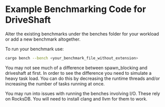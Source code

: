 # Example Benchmarking Code for DriveShaft

Alter the existing benchmarks under the benches folder for your workload or add a new benchmark altogether.

To run your benchmark use:

```bash
cargo bench --bench <your_benchmark_file_without_extension>
```

You may not see much of a difference between spawn_blocking and driveshaft at first. In order to see the difference you need to simulate a heavy task load. You can do this by decreasing the runtime threads and/or increasing the number of tasks running at once.

You may run into issues with running the benches involving I/O. These rely on RocksDB. You will need to install clang and llvm for them to work.
